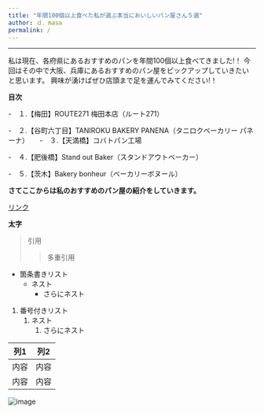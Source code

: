 ```yaml
---
title: "年間100個以上食べた私が選ぶ本当においしいパン屋さん５選"
author: ｄ．masa
permalink: /
---
```





---


私は現在、各府県にあるおすすめのパンを年間100個以上食べてきました!！
今回はその中で大阪、兵庫にあるおすすめのパン屋をピックアップしていきたいと思います。
興味が湧けばぜひ店頭まで足を運んでみてください!！

**目次**

-　１.【梅田】ROUTE271 梅田本店（ルート271）

-　２.【谷町六丁目】TANIROKU BAKERY PANENA（タニロクベーカリー パネーナ）
　
-　３.【天満橋】コバトパン工場

-　４.【肥後橋】Stand out Baker（スタンドアウトベーカー）

-　５.【茨木】Bakery bonheur（ベーカリーボヌール）


**さてここからは私のおすすめのパン屋の紹介をしていきます。**



[リンク](https://www.google.co.jp/)

**太字**

> 引用
>> 多重引用


- 箇条書きリスト
  - ネスト
    - さらにネスト


1. 番号付きリスト
   1. ネスト
      1. さらにネスト

  
| 列1  | 列2  |
|-----|-----|
| 内容  | 内容  |
| 内容  | 内容  |


![image](/220422_GitHubPages/assets/images/logo-150.png)
